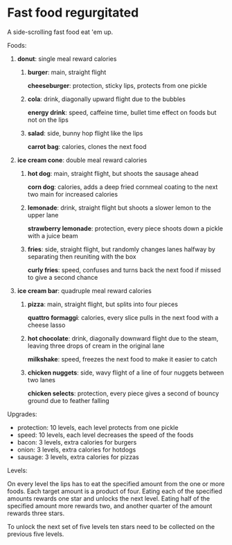 # Fast food regurgitated

A side-scrolling fast food eat 'em up.

Foods:

1. **donut**: single meal reward calories

   1. **burger**: main, straight flight

      **cheeseburger**: protection, sticky lips, protects from one pickle

   1. **cola**: drink, diagonally upward flight due to the bubbles

      **energy drink**: speed, caffeine time, bullet time effect on foods but not on the lips

   1. **salad**: side, bunny hop flight like the lips

      **carrot bag**: calories, clones the next food

1. **ice cream cone**: double meal reward calories

   1. **hot dog**: main, straight flight, but shoots the sausage ahead

      **corn dog**: calories, adds a deep fried cornmeal coating to the next two main for increased calories

   1. **lemonade**: drink, straight flight but shoots a slower lemon to the upper lane

      **strawberry lemonade**: protection, every piece shoots down a pickle with a juice beam

   1. **fries**: side, straight flight, but randomly changes lanes halfway by separating then reuniting with the box

      **curly fries**: speed, confuses and turns back the next food if missed to give a second chance

1. **ice cream bar**: quadruple meal reward calories

   1. **pizza**: main, straight flight, but splits into four pieces

      **quattro formaggi**: calories, every slice pulls in the next food with a cheese lasso

   1. **hot chocolate**: drink, diagonally downward flight due to the steam, leaving three drops of cream in the original lane

      **milkshake**: speed, freezes the next food to make it easier to catch

   1. **chicken nuggets**: side, wavy flight of a line of four nuggets between two lanes

      **chicken selects**: protection, every piece gives a second of bouncy ground due to feather falling

Upgrades:

* protection: 10 levels, each level protects from one pickle
* speed: 10 levels, each level decreases the speed of the foods
* bacon: 3 levels, extra calories for burgers
* onion: 3 levels, extra calories for hotdogs
* sausage: 3 levels, extra calories for pizzas

Levels:

On every level the lips has to eat the specified amount from the one or more foods. Each target amount is a product of four. Eating each of the specified amounts rewards one star and unlocks the next level. Eating half of the specified amount more rewards two, and another quarter of the amount rewards three stars.

To unlock the next set of five levels ten stars need to be collected on the previous five levels.
